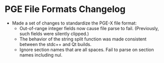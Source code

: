PGE File Formats Changelog
==========================

* Made a set of changes to standardize the PGE-X file format:
  * Out-of-range integer fields now cause file parse to fail. (Previously, such fields were silently clipped.)
  * The behavior of the string split function was made consistent between the stdc++ and Qt builds.
  * Ignore section names that are all spaces. Fail to parse on section names including nul.
